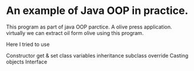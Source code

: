 # An example of Java OOP in practice.

This program as part of java OOP parctice. A olive press application. virtually we can extract oil form olive using this program. 

Here I tried to use 

Constructor
get & set
class variables
inheritance
subclass
override 
Casting objects
Interface
